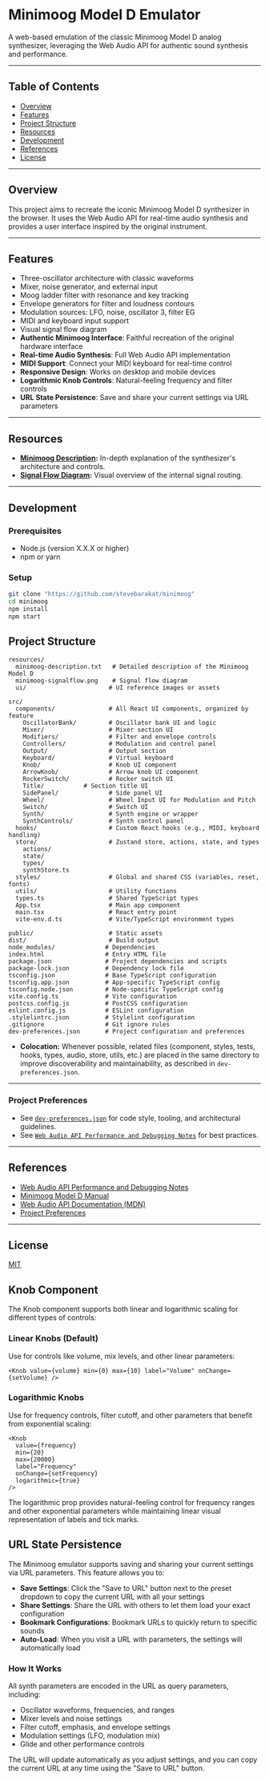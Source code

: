 # Minimoog Model D Emulator

A web-based emulation of the classic Minimoog Model D analog synthesizer, leveraging the Web Audio API for authentic sound synthesis and performance.

---

## Table of Contents

- [Overview](#overview)
- [Features](#features)
- [Project Structure](#project-structure)
- [Resources](#resources)
- [Development](#development)
- [References](#references)
- [License](#license)

---

## Overview

This project aims to recreate the iconic Minimoog Model D synthesizer in the browser. It uses the Web Audio API for real-time audio synthesis and provides a user interface inspired by the original instrument.

---

## Features

- Three-oscillator architecture with classic waveforms
- Mixer, noise generator, and external input
- Moog ladder filter with resonance and key tracking
- Envelope generators for filter and loudness contours
- Modulation sources: LFO, noise, oscillator 3, filter EG
- MIDI and keyboard input support
- Visual signal flow diagram
- **Authentic Minimoog Interface**: Faithful recreation of the original hardware interface
- **Real-time Audio Synthesis**: Full Web Audio API implementation
- **MIDI Support**: Connect your MIDI keyboard for real-time control
- **Responsive Design**: Works on desktop and mobile devices
- **Logarithmic Knob Controls**: Natural-feeling frequency and filter controls
- **URL State Persistence**: Save and share your current settings via URL parameters

---

## Resources

- **[Minimoog Description](resources/minimoog-description.txt):** In-depth explanation of the synthesizer's architecture and controls.
- **[Signal Flow Diagram](resources/minimoog-signalflow.png):** Visual overview of the internal signal routing.

---

## Development

### Prerequisites

- Node.js (version X.X.X or higher)
- npm or yarn

### Setup

```bash
git clone "https://github.com/stevebarakat/minimoog"
cd minimoog
npm install
npm start
```

## Project Structure

```
resources/
  minimoog-description.txt   # Detailed description of the Minimoog Model D
  minimoog-signalflow.png    # Signal flow diagram
  ui/                       # UI reference images or assets

src/
  components/               # All React UI components, organized by feature
    OscillatorBank/         # Oscillator bank UI and logic
    Mixer/                  # Mixer section UI
    Modifiers/              # Filter and envelope controls
    Controllers/            # Modulation and control panel
    Output/                 # Output section
    Keyboard/               # Virtual keyboard
    Knob/                   # Knob UI component
    ArrowKnob/              # Arrow knob UI component
    RockerSwitch/           # Rocker switch UI
    Title/           # Section title UI
    SidePanel/              # Side panel UI
    Wheel/                  # Wheel Input UI for Modulation and Pitch
    Switch/                 # Switch UI
    Synth/                  # Synth engine or wrapper
    SynthControls/          # Synth control panel
  hooks/                    # Custom React hooks (e.g., MIDI, keyboard handling)
  store/                    # Zustand store, actions, state, and types
    actions/
    state/
    types/
    synthStore.ts
  styles/                   # Global and shared CSS (variables, reset, fonts)
  utils/                    # Utility functions
  types.ts                  # Shared TypeScript types
  App.tsx                   # Main app component
  main.tsx                  # React entry point
  vite-env.d.ts             # Vite/TypeScript environment types

public/                     # Static assets
dist/                       # Build output
node_modules/              # Dependencies
index.html                 # Entry HTML file
package.json               # Project dependencies and scripts
package-lock.json          # Dependency lock file
tsconfig.json              # Base TypeScript configuration
tsconfig.app.json          # App-specific TypeScript config
tsconfig.node.json         # Node-specific TypeScript config
vite.config.ts             # Vite configuration
postcss.config.js          # PostCSS configuration
eslint.config.js           # ESLint configuration
.stylelintrc.json          # Stylelint configuration
.gitignore                 # Git ignore rules
dev-preferences.json       # Project configuration and preferences
```

- **Colocation:** Whenever possible, related files (component, styles, tests, hooks, types, audio, store, utils, etc.) are placed in the same directory to improve discoverability and maintainability, as described in `dev-preferences.json`.

---

### Project Preferences

- See [`dev-preferences.json`](dev-preferences.json) for code style, tooling, and architectural guidelines.
- See [`Web Audio API Performance and Debugging Notes`](resources/web-audio-performance.txt) for best practices.

---

## References

- [Web Audio API Performance and Debugging Notes](https://padenot.github.io/web-audio-perf/)
- [Minimoog Model D Manual](resources/minimoog-description.txt)
- [Web Audio API Documentation (MDN)](https://developer.mozilla.org/en-US/docs/Web/API/Web_Audio_API)
- [Project Preferences](dev-preferences.json)

---

## License

[MIT](LICENSE)

## Knob Component

The Knob component supports both linear and logarithmic scaling for different types of controls:

### Linear Knobs (Default)

Use for controls like volume, mix levels, and other linear parameters:

```tsx
<Knob value={volume} min={0} max={10} label="Volume" onChange={setVolume} />
```

### Logarithmic Knobs

Use for frequency controls, filter cutoff, and other parameters that benefit from exponential scaling:

```tsx
<Knob
  value={frequency}
  min={20}
  max={20000}
  label="Frequency"
  onChange={setFrequency}
  logarithmic={true}
/>
```

The logarithmic prop provides natural-feeling control for frequency ranges and other exponential parameters while maintaining linear visual representation of labels and tick marks.

## URL State Persistence

The Minimoog emulator supports saving and sharing your current settings via URL parameters. This feature allows you to:

- **Save Settings**: Click the "Save to URL" button next to the preset dropdown to copy the current URL with all your settings
- **Share Settings**: Share the URL with others to let them load your exact configuration
- **Bookmark Configurations**: Bookmark URLs to quickly return to specific sounds
- **Auto-Load**: When you visit a URL with parameters, the settings will automatically load

### How It Works

All synth parameters are encoded in the URL as query parameters, including:

- Oscillator waveforms, frequencies, and ranges
- Mixer levels and noise settings
- Filter cutoff, emphasis, and envelope settings
- Modulation settings (LFO, modulation mix)
- Glide and other performance controls

The URL will update automatically as you adjust settings, and you can copy the current URL at any time using the "Save to URL" button.
